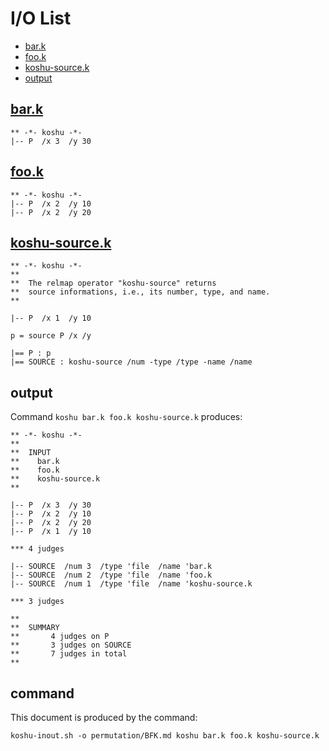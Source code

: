 # I/O List

- [bar.k](#bark)
- [foo.k](#fook)
- [koshu-source.k](#koshu-sourcek)
- [output](#output)



## [bar.k](bar.k)

```
** -*- koshu -*-
|-- P  /x 3  /y 30
```



## [foo.k](foo.k)

```
** -*- koshu -*-
|-- P  /x 2  /y 10
|-- P  /x 2  /y 20
```



## [koshu-source.k](koshu-source.k)

```
** -*- koshu -*-
**
**  The relmap operator "koshu-source" returns
**  source informations, i.e., its number, type, and name.
**

|-- P  /x 1  /y 10

p = source P /x /y

|== P : p
|== SOURCE : koshu-source /num -type /type -name /name
```



## output


Command `koshu bar.k foo.k koshu-source.k` produces:

```
** -*- koshu -*-
**
**  INPUT
**    bar.k
**    foo.k
**    koshu-source.k
**

|-- P  /x 3  /y 30
|-- P  /x 2  /y 10
|-- P  /x 2  /y 20
|-- P  /x 1  /y 10

*** 4 judges

|-- SOURCE  /num 3  /type 'file  /name 'bar.k
|-- SOURCE  /num 2  /type 'file  /name 'foo.k
|-- SOURCE  /num 1  /type 'file  /name 'koshu-source.k

*** 3 judges

**
**  SUMMARY
**       4 judges on P
**       3 judges on SOURCE
**       7 judges in total
**
```



## command

This document is produced by the command:

```
koshu-inout.sh -o permutation/BFK.md koshu bar.k foo.k koshu-source.k
```
